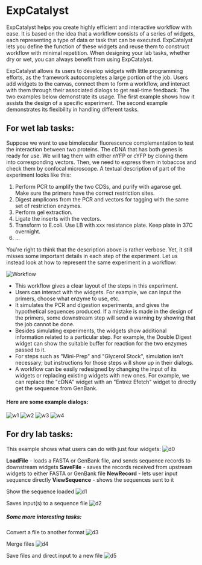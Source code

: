 # ExpCatalyst
ExpCatalyst helps you create highly efficient and interactive workflow with ease. It is based on the idea that a workflow consists of a series of widgets, each representing a type of data or task that can be executed. ExpCatalyst lets you define the function of these widgets and reuse them to construct workflow with minimal repetition. When designing your lab tasks, whether dry or wet, you can always benefit from using ExpCatalyst.

ExpCatalyst allows its users to develop widgets with little programming efforts, as the framework autocompletes a large portion of the job. Users add widgets to the canvas, connect them to form a workflow, and interact with them through their associated dialogs to get real-time feedback. The two examples below demonstrate its usage. The first example shows how it assists the design of a specific experiment. The second example demonstrates its flexibility in handling different tasks.

## For wet lab tasks:
Suppose we want to use bimolecular fluorescence complementation to test the interaction between two proteins. The cDNA that has both genes is ready for use. We will tag them with either nYFP or cYFP by cloning them into corresponding vectors. Then, we need to express them in tobaccos and check them by confocal microscope.
A textual description of part of the experiment looks like this:
1. Perform PCR to amplify the two CDSs, and purify with agarose gel. Make sure the primers have the correct restriction sites.
2. Digest amplicons from the PCR and vectors for tagging with the same set of restriction enzymes.
3. Perform gel extraction.
4. Ligate the inserts with the vectors.
5. Transform to E.coli. Use LB with xxx resistance plate. Keep plate in 37C overnight.
6. ...

You're right to think that the description above is rather verbose. Yet, it still misses some important details in each step of the experiment. Let us instead look at how to represent the same experiment in a workflow:

![Workflow](assets/img/w0.png)

* This workflow gives a clear layout of the steps in this experiment.
* Users can interact with the widgets. For example, we can input the primers, choose what enzyme to use, etc.
* It simulates the PCR and digestion experiments, and gives the hypothetical sequences produced. If a mistake is made in the design of the primers, some downstream step will send a warning by showing that the job cannot be done.
* Besides simulating experiments, the widgets show additional information related to a particular step. For example, the Double Digest widget can show the suitable buffer for reaction for the two enzymes passed to it.
* For steps such as "Mini-Prep" and "Glycerol Stock", simulation isn't necessary; but instructions for those steps will show up in their dialogs.
* A workflow can be easily redesigned by changing the input of its widgets or replacing existing widgets with new ones. For example, we can replace the "cDNA" widget with an "Entrez Efetch" widget to directly get the sequence from GenBank.

#### Here are some example dialogs:
![w1](assets/img/w1.png)
![w2](assets/img/w2.png)
![w3](assets/img/w3.png)
![w4](assets/img/w4.png)

## For dry lab tasks:
This example shows what users can do with just four widgets:
![d0](assets/img/d0.png)

**LoadFile** - loads a FASTA or GenBank file, and sends sequence records to downstream widgets
**SaveFile** - saves the records received from upstream widgets to either FASTA or GenBank file
**NewRecord** - lets user input sequence directly
**ViewSequence** - shows the sequences sent to it

Show the sequence loaded
![d1](assets/img/d1.png)

Saves input(s) to a sequence file
![d2](assets/img/d2.png)

##### Some more interesting tasks:
Convert a file to another format
![d3](assets/img/d3.png)

Merge files
![d4](assets/img/d4.png)

Save files and direct input to a new file
![d5](assets/img/d5.png)
